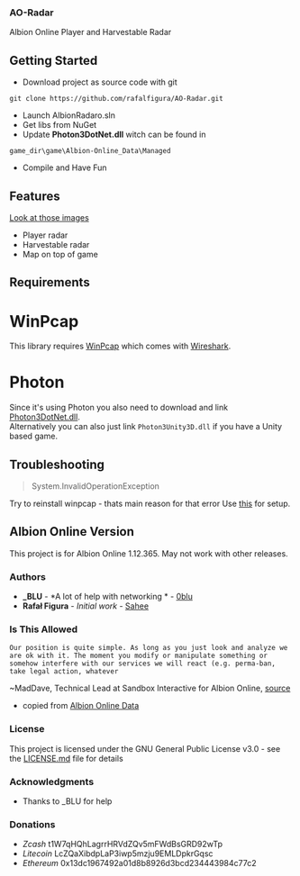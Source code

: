 ### AO-Radar

Albion Online Player and Harvestable Radar

## Getting Started

* Download project as source code with git
```
git clone https://github.com/rafalfigura/AO-Radar.git

```
* Launch AlbionRadaro.sln
* Get libs from NuGet
* Update **Photon3DotNet.dll** witch can be found in 
```
game_dir\game\Albion-Online_Data\Managed
```

* Compile and Have Fun

## Features
  [Look at those images](https://imgur.com/a/xRBWGvx)
  
  * Player radar
  * Harvestable radar
  * Map on top of game

  
## Requirements


# WinPcap
This library requires [WinPcap](https://www.winpcap.org/) which comes with [Wireshark](https://www.wireshark.org/).

# Photon
Since it's using Photon you also need to download and link [Photon3DotNet.dll](https://www.photonengine.com/sdks#client-csharp).<br />
Alternatively you can also just link `Photon3Unity3D.dll` if you have a Unity based game.


## Troubleshooting

> System.InvalidOperationException 

Try to reinstall winpcap - thats main reason for that error 
Use [this](https://github.com/PcapDotNet/Pcap.Net/wiki/Using-Pcap.Net-in-your-programs) for setup.

## Albion Online Version

This project is for Albion Online 1.12.365. May not work with other releases.

### Authors

* **_BLU** - *A lot of help with networking * - [0blu](https://github.com/0blu)
* **Rafał Figura** - *Initial work* - [Sahee](https://github.com/rafalfigura)

### Is This Allowed
 ```Our position is quite simple. As long as you just look and analyze we are ok with it. The moment you modify or manipulate something or somehow interfere with our services we will react (e.g. perma-ban, take legal action, whatever```

~MadDave, Technical Lead at Sandbox Interactive for Albion Online, [source](https://forum.albiononline.com/index.php/Thread/51604-Is-it-allowed-to-scan-your-internet-trafic-and-pick-up-logs/?postID=512670#post512670)

* copied from [Albion Online Data](https://www.albion-online-data.com/)
### License

This project is licensed under the GNU General Public License v3.0 - see the [LICENSE.md](LICENSE.md) file for details

### Acknowledgments

* Thanks to _BLU for help

### Donations

* *Zcash*	t1W7qHQhLagrrHRVdZQv5mFWdBsGRD92wTp
* *Litecoin*	LcZQaXibdpLaP3iwp5mzju9EMLDpkrGqsc
* *Ethereum*	0x13dc1967492a01d8b8926d3bcd234443984c77c2
